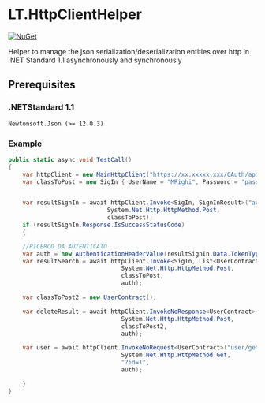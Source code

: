 # LT.HttpClientHelper
[![NuGet](https://img.shields.io/nuget/v/Nuget.Core.svg)](https://www.nuget.org/packages/LT.HttpClientHelper)

Helper to manage the json serialization/deserialization entities over http in .NET Standard 1.1 asynchronously and synchronously

## Prerequisites

### .NETStandard 1.1
```
Newtonsoft.Json (>= 12.0.3)
```

### Example 
```c#
public static async void TestCall()
{
    var httpClient = new MainHttpClient("https://xx.xxxxx.xxx/OAuth/api/");
    var classToPost = new SigIn { UserName = "MRighi", Password = "password1" };


    var resultSignIn = await httpClient.Invoke<SigIn, SignInResult>("authentication/sign-in",
							System.Net.Http.HttpMethod.Post,
							classToPost);
    if (resultSignIn.Response.IsSuccessStatusCode)
    {

	//RICERCO DA AUTENTICATO
	var auth = new AuthenticationHeaderValue(resultSignIn.Data.TokenType, resultSignIn.Data.AccessToken);
	var resultSearch = await httpClient.Invoke<SigIn, List<UserContract>>("user/search",
							    System.Net.Http.HttpMethod.Post,
							    classToPost,
							    auth);

	var classToPost2 = new UserContract();

	var deleteResult = await httpClient.InvokeNoResponse<UserContract>("user/delete",
							    System.Net.Http.HttpMethod.Post,
							    classToPost2,
							    auth);

	var user = await httpClient.InvokeNoRequest<UserContract>("user/get",
							    System.Net.Http.HttpMethod.Get,
							    "?id=1",
							    auth);

    }
}

```
